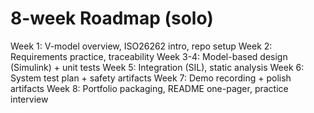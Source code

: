 # 8-week Roadmap (solo)

Week 1: V-model overview, ISO26262 intro, repo setup
Week 2: Requirements practice, traceability
Week 3-4: Model-based design (Simulink) + unit tests
Week 5: Integration (SIL), static analysis
Week 6: System test plan + safety artifacts
Week 7: Demo recording + polish artifacts
Week 8: Portfolio packaging, README one-pager, practice interview
